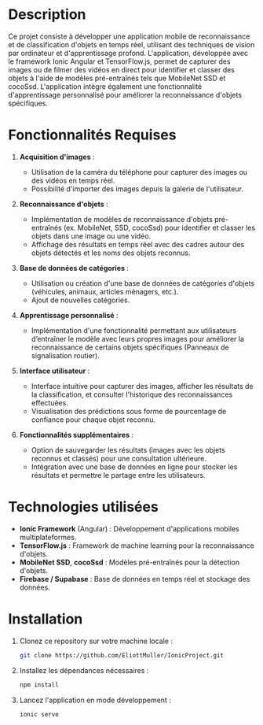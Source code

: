 # Description

Ce projet consiste à développer une application mobile de reconnaissance et de classification d'objets en temps réel, utilisant des techniques de vision par ordinateur et d'apprentissage profond. L'application, développée avec le framework Ionic Angular et TensorFlow.js, permet de capturer des images ou de filmer des vidéos en direct pour identifier et classer des objets à l'aide de modèles pré-entraînés tels que MobileNet SSD et cocoSsd. L'application intègre également une fonctionnalité d'apprentissage personnalisé pour améliorer la reconnaissance d'objets spécifiques.

# Fonctionnalités Requises

1. **Acquisition d'images** :
   - Utilisation de la caméra du téléphone pour capturer des images ou des vidéos en temps réel.
   - Possibilité d'importer des images depuis la galerie de l'utilisateur.

2. **Reconnaissance d'objets** :
   - Implémentation de modèles de reconnaissance d'objets pré-entraînés (ex. MobileNet, SSD, cocoSsd) pour identifier et classer les objets dans une image ou une vidéo.
   - Affichage des résultats en temps réel avec des cadres autour des objets détectés et les noms des objets reconnus.

3. **Base de données de catégories** :
   - Utilisation ou création d'une base de données de catégories d'objets (véhicules, animaux, articles ménagers, etc.).
   - Ajout de nouvelles catégories.

4. **Apprentissage personnalisé** :
   - Implémentation d'une fonctionnalité permettant aux utilisateurs d’entraîner le modèle avec leurs propres images pour améliorer la reconnaissance de certains objets spécifiques (Panneaux de signalisation routier).

5. **Interface utilisateur** :
   - Interface intuitive pour capturer des images, afficher les résultats de la classification, et consulter l'historique des reconnaissances effectuées.
   - Visualisation des prédictions sous forme de pourcentage de confiance pour chaque objet reconnu.

6. **Fonctionnalités supplémentaires** :
   - Option de sauvegarder les résultats (images avec les objets reconnus et classés) pour une consultation ultérieure.
   - Intégration avec une base de données en ligne pour stocker les résultats et permettre le partage entre les utilisateurs.

# Technologies utilisées

- **Ionic Framework** (Angular) : Développement d'applications mobiles multiplateformes.
- **TensorFlow.js** : Framework de machine learning pour la reconnaissance d'objets.
- **MobileNet SSD**, **cocoSsd** : Modèles pré-entraînés pour la détection d'objets.
- **Firebase / Supabase** : Base de données en temps réel et stockage des données.

# Installation

1. Clonez ce repository sur votre machine locale :
   ```bash
   git clone https://github.com/EliottMuller/IonicProject.git
   ```

2. Installez les dépendances nécessaires :
   ```bash
   npm install
   ```

3. Lancez l'application en mode développement :
   ```bash
   ionic serve
   ```

